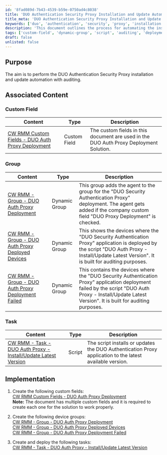 ```yaml
---
id: '8fad089d-7b43-4539-b59e-0750ad4c8038'
title: 'DUO Authentication Security Proxy Installation and Update Automation'
title_meta: 'DUO Authentication Security Proxy Installation and Update Automation'
keywords: ['duo', 'authentication', 'security', 'proxy', 'installation', 'update', 'automation', 'auditing']
description: 'This document outlines the process for automating the installation and update of the DUO Authentication Security Proxy, including the necessary custom fields, dynamic groups, and tasks for effective management and auditing.'
tags: ['custom-field', 'dynamic-group', 'script', 'auditing', 'deployment', 'software']
draft: false
unlisted: false
---
```

## Purpose

The aim is to perform the DUO Authentication Security Proxy installation and update automation with auditing.

## Associated Content

### Custom Field

| Content                                                                                             | Type        | Description                                                                                              |
|-----------------------------------------------------------------------------------------------------|-------------|----------------------------------------------------------------------------------------------------------|
| [CW RMM Custom Fields - DUO Auth Proxy Deployment](https://proval.itglue.com/DOC-5078775-17914128) | Custom Field | The custom fields in this document are used in the DUO Auth Proxy Deployment Solution.                  |

### Group

| Content                                                                                             | Type         | Description                                                                                              |
|-----------------------------------------------------------------------------------------------------|--------------|----------------------------------------------------------------------------------------------------------|
| [CW RMM - Group - DUO Auth Proxy Deployment](https://proval.itglue.com/DOC-5078775-17914130)       | Dynamic Group | This group adds the agent to the group for the "DUO Security Authentication Proxy" deployment. The agent gets added if the company custom field "DUO Proxy Deployment" is checked. |
| [CW RMM - Group - DUO Auth Proxy Deployed Devices](https://proval.itglue.com/DOC-5078775-17914500) | Dynamic Group | This shows the devices where the "DUO Security Authentication Proxy" application is deployed by the script "DUO Auth Proxy - Install/Update Latest Version". It is built for auditing purposes. |
| [CW RMM - Group - DUO Auth Proxy Deployment Failed](https://proval.itglue.com/DOC-5078775-17914492) | Dynamic Group | This contains the devices where the "DUO Security Authentication Proxy" application deployment failed by the script "DUO Auth Proxy - Install/Update Latest Version". It is built for auditing purposes. |

### Task

| Content                                                                                             | Type   | Description                                                                                              |
|-----------------------------------------------------------------------------------------------------|--------|----------------------------------------------------------------------------------------------------------|
| [CW RMM - Task - DUO Auth Proxy - Install/Update Latest Version](https://proval.itglue.com/DOC-5078775-17914124) | Script | The script installs or updates the DUO Authentication Proxy application to the latest available version. |

## Implementation

1. Create the following custom fields:  
   [CW RMM Custom Fields - DUO Auth Proxy Deployment](https://proval.itglue.com/DOC-5078775-17914128)  
   **Note:** The document has multiple custom fields and it is required to create each one for the solution to work properly.

2. Create the following device groups:  
   [CW RMM - Group - DUO Auth Proxy Deployment](https://proval.itglue.com/DOC-5078775-17914130)  
   [CW RMM - Group - DUO Auth Proxy Deployed Devices](https://proval.itglue.com/DOC-5078775-17914500)  
   [CW RMM - Group - DUO Auth Proxy Deployment Failed](https://proval.itglue.com/DOC-5078775-17914492)  

3. Create and deploy the following tasks:  
   [CW RMM - Task - DUO Auth Proxy - Install/Update Latest Version](https://proval.itglue.com/DOC-5078775-17914124)  






